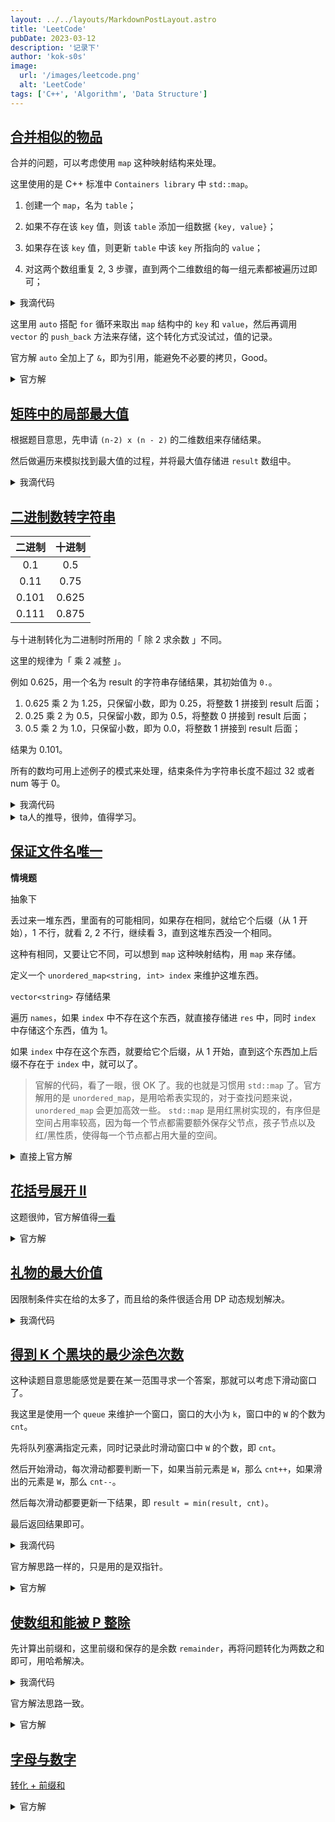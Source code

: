 ```yaml
---
layout: ../../layouts/MarkdownPostLayout.astro
title: 'LeetCode'
pubDate: 2023-03-12
description: '记录下'
author: 'kok-s0s'
image:
  url: '/images/leetcode.png'
  alt: 'LeetCode'
tags: ['C++', 'Algorithm', 'Data Structure']
---
```


## [合并相似的物品](https://leetcode.cn/problems/merge-similar-items/)

合并的问题，可以考虑使用 `map` 这种映射结构来处理。

这里使用的是 C++ 标准中 `Containers library` 中 `std::map`。

1. 创建一个 `map`，名为 `table`；

2. 如果不存在该 `key` 值，则该 `table` 添加一组数据 `{key, value}`；

3. 如果存在该 `key` 值，则更新 `table` 中该 `key` 所指向的 `value`；

4. 对这两个数组重复 2, 3 步骤，直到两个二维数组的每一组元素都被遍历过即可；

<details><summary>我滴代码</summary>

```cpp
class Solution {
public:
    vector<vector<int>> mergeSimilarItems(vector<vector<int>>& items1, vector<vector<int>>& items2) {
        map<int, int> table;

        for (auto e : items1) {
            table[e[0]] = e[1];
        }

        for (auto e : items2) {
            if (table.find(e[0]) != table.end()) {
                table[e[0]] = table.at(e[0]) + e[1];
            } else {
                table[e[0]] = e[1];
            }
        }

        vector<vector<int>> result;

        for (auto m : table) {
            cout << m.first << " " << m.second << endl;
            vector<int> temp;
            temp.push_back(m.first);
            temp.push_back(m.second);
            result.push_back(temp);
        }

        return result;
    }
};
```

</details>

这里用 `auto` 搭配 `for` 循环来取出 `map` 结构中的 `key` 和 `value`，然后再调用 `vector` 的 `push_back` 方法来存储，这个转化方式没试过，值的记录。

官方解 `auto` 全加上了 `&`，即为引用，能避免不必要的拷贝，Good。

<details><summary>官方解</summary>

```cpp
class Solution {
public:
    vector<vector<int>> mergeSimilarItems(vector<vector<int>>& items1, vector<vector<int>>& items2) {
        map<int, int> mp;
        for (auto &v : items1) {
            mp[v[0]] += v[1];
        }
        for (auto &v : items2) {
            mp[v[0]] += v[1];
        }

        vector<vector<int>> res;
        for (auto &[k, v] : mp) {
            res.push_back({k, v});
        }
        return res;
    }
};
```

</details>

## [矩阵中的局部最大值](https://leetcode.cn/problems/largest-local-values-in-a-matrix/)

根据题目意思，先申请 `(n-2) x (n - 2)` 的二维数组来存储结果。

然后做遍历来模拟找到最大值的过程，并将最大值存储进 `result` 数组中。

<details><summary>我滴代码</summary>

```cpp
class Solution {
public:
    vector<vector<int>> largestLocal(vector<vector<int>>& grid) {
        int n = grid.size();
        vector<vector<int>> result(n - 2, vector<int>(n - 2, 0));
        for (int i = 0; i < n - 2; ++i) {
            for (int j = 0; j < n -2; ++j) {
                for (int x = i; x < i + 3; ++x) {
                    for (int y = j; y < j + 3; y++) {
                        result[i][j] = max(result[i][j], grid[x][y]);
                    }
                }
            }
        }
        return result;
    }
};
```

</details>

## [二进制数转字符串](https://leetcode.cn/problems/bianry-number-to-string-lcci/)

| 二进制 | 十进制 |
| :----: | :----: |
|  0.1   |  0.5   |
|  0.11  |  0.75  |
| 0.101  | 0.625  |
| 0.111  | 0.875  |

与十进制转化为二进制时所用的「 除 2 求余数 」不同。

这里的规律为「 乘 2 减整 」。

例如 0.625，用一个名为 result 的字符串存储结果，其初始值为 `0.`。

1. 0.625 乘 2 为 1.25，只保留小数，即为 0.25，将整数 1 拼接到 result 后面；
2. 0.25 乘 2 为 0.5，只保留小数，即为 0.5，将整数 0 拼接到 result 后面；
3. 0.5 乘 2 为 1.0，只保留小数，即为 0.0，将整数 1 拼接到 result 后面；

结果为 0.101。

所有的数均可用上述例子的模式来处理，结束条件为字符串长度不超过 32 或者 num 等于 0。

<details><summary>我滴代码</summary>

```cpp
class Solution {
public:
    string printBin(double num) {
        string result = "0.";
        while (result.size() <= 32 && num != 0) {
            num *= 2;
            int digit = num;
            result.push_back(digit + '0');
            num -= digit;
        }
        return result.size() <= 32 ? result : "ERROR";
    }
};
```

</details>

<details><summary>ta人的推导，很帅，值得学习。</summary>

> [真棒的解法](https://leetcode.cn/problems/bianry-number-to-string-lcci/solution/zheng-ming-zhi-duo-xun-huan-6-ci-pythonj-b6sj/)

```cpp
class Solution {
public:
    string printBin(double num) {
        string bin = "0.";
        for (int i = 0; i < 6; ++i) { // 至多循环 6 次
            num *= 2;
            if (num < 1)
                bin += '0';
            else {
                bin += '1';
                if (--num == 0)
                    return bin;
            }
        }
        return "ERROR";
    }
};
```

</details>

## [保证文件名唯一](https://leetcode.cn/problems/making-file-names-unique/)

**情境题**

抽象下

丢过来一堆东西，里面有的可能相同，如果存在相同，就给它个后缀（从 1 开始），1 不行，就看 2, 2 不行，继续看 3，直到这堆东西没一个相同。

这种有相同，又要让它不同，可以想到 `map` 这种映射结构，用 `map` 来存储。

定义一个 `unordered_map<string, int> index` 来维护这堆东西。

`vector<string>` 存储结果

遍历 `names`，如果 `index` 中不存在这个东西，就直接存储进 `res` 中，同时 `index` 中存储这个东西，值为 1。

如果 `index` 中存在这个东西，就要给它个后缀，从 1 开始，直到这个东西加上后缀不存在于 `index` 中，就可以了。

> 官解的代码，看了一眼，很 OK 了。我的也就是习惯用 `std::map` 了。官方解用的是 `unordered_map`，是用哈希表实现的，对于查找问题来说，`unordered_map` 会更加高效一些。 `std::map` 是用红黑树实现的，有序但是空间占用率较高，因为每一个节点都需要额外保存父节点，孩子节点以及红/黑性质，使得每一个节点都占用大量的空间。

<details><summary>直接上官方解</summary>

```cpp
class Solution {
public:
    string addSuffix(string name, int k) {
        return name + "(" + to_string(k) + ")";
    }

    vector<string> getFolderNames(vector<string>& names) {
        unordered_map<string, int> index;
        vector<string> res;
        for (const auto &name : names) {
            if (!index.count(name)) {
                res.push_back(name);
                index[name] = 1;
            } else {
                int k = index[name];
                while (index.count(addSuffix(name, k))) {
                    k++;
                }
                res.push_back(addSuffix(name, k));
                index[name] = k + 1;
                index[addSuffix(name, k)] = 1;
            }
        }
        return res;
    }
};
```

</details>

## [花括号展开 II](https://leetcode.cn/problems/brace-expansion-ii/)

这题很帅，官方解值得[一看](https://leetcode.cn/problems/brace-expansion-ii/solution/hua-gua-hao-zhan-kai-ii-by-leetcode-solu-1s1y/)

<details><summary>官方解</summary>

```cpp
class Solution {
    string expression;
    int idx;

    // item -> letter | { expr }
    set<string> item() {
        set<string> ret;
        if (expression[idx] == '{') {
            idx++;
            ret = expr();
        } else {
            ret = {string(1, expression[idx])};
        }
        idx++;
        return move(ret);
    }

    // term -> item | item term
    set<string> term() {
        // 初始化空集合，与之后的求解结果求笛卡尔积
        set<string> ret = {""};
        // item 的开头是 { 或小写字母，只有符合时才继续匹配
        while (idx < expression.size() && (expression[idx] == '{' || isalpha(expression[idx]))) {
            auto sub = item();
            set<string> tmp;
            for (auto &left : ret) {
                for (auto &right : sub) {
                    tmp.insert(left + right);
                }
            }
            ret = move(tmp);
        }
        return move(ret);
    }

    // expr -> term | term, expr
    set<string> expr() {
        set<string> ret;
        while (true) {
            // 与 term() 求解结果求并集
            ret.merge(term());
            // 如果匹配到逗号则继续，否则结束匹配
            if (idx < expression.size() && expression[idx] == ',') {
                idx++;
                continue;
            } else {
                break;
            }
        }
        return move(ret);
    }

public:
    vector<string> braceExpansionII(string expression) {
        this->expression = expression;
        this->idx = 0;
        auto ret = expr();
        return {ret.begin(), ret.end()};
    }
};
```

</details>

## [礼物的最大价值](https://leetcode.cn/problems/li-wu-de-zui-da-jie-zhi-lcof/)

因限制条件实在给的太多了，而且给的条件很适合用 DP 动态规划解决。

<details><summary>我滴代码</summary>

```cpp
class Solution {
public:
    int maxValue(vector<vector<int>>& grid) {
        int m = grid.size(), n = grid[0].size();
        vector<vector<int>> f(m, vector<int>(n));
        for (int i = 0; i < m; ++i) {
            for (int j = 0; j < n; ++j) {
                if (i > 0) {
                    f[i][j] = max(f[i][j], f[i - 1][j]);
                }
                if (j > 0) {
                    f[i][j] = max(f[i][j], f[i][j - 1]);
                }
                f[i][j] += grid[i][j];
            }
        }
        return f[m - 1][n - 1];
    }
};
```

</details>

## [得到 K 个黑块的最少涂色次数](https://leetcode.cn/problems/minimum-recolors-to-get-k-consecutive-black-blocks/)

这种读题目意思能感觉是要在某一范围寻求一个答案，那就可以考虑下滑动窗口了。

我这里是使用一个 `queue` 来维护一个窗口，窗口的大小为 `k`，窗口中的 `W` 的个数为 `cnt`。

先将队列塞满指定元素，同时记录此时滑动窗口中 `W` 的个数，即 `cnt`。

然后开始滑动，每次滑动都要判断一下，如果当前元素是 `W`，那么 `cnt++`，如果滑出的元素是 `W`，那么 `cnt--`。

然后每次滑动都要更新一下结果，即 `result = min(result, cnt)`。

最后返回结果即可。

<details><summary>我滴代码</summary>

```cpp
class Solution {
public:
    int minimumRecolors(string blocks, int k) {
        queue<char> q;
        int result = 0;
        int cnt = 0;
        for (auto& b : blocks) {
            q.push(b);
            if (q.size() <= k && b == 'W') {
                result++;
                cnt++;
            }
            if (q.size() > k) {
                if (b == 'W') {
                    cnt++;
                }
                if (q.front() == 'W') {
                    cnt--;
                }
                result = min(result, cnt);
                q.pop();
            }
        }
        return result;
    }
};
```

</details>

官方解思路一样的，只是用的是双指针。

<details><summary>官方解</summary>

```cpp
class Solution {
public:
    int minimumRecolors(string blocks, int k) {
        int l = 0, r = 0, cnt = 0;
        while (r < k) {
            cnt += blocks[r] == 'W' ? 1 : 0;
            r++;
        }
        int res = cnt;
        while (r < blocks.size()) {
            cnt += blocks[r] == 'W' ? 1 : 0;
            cnt -= blocks[l] == 'W' ? 1 : 0;
            res = min(res, cnt);
            l++;
            r++;
        }
        return res;
    }
};
```

</details>

## [使数组和能被 P 整除](https://leetcode.cn/problems/make-sum-divisible-by-p/)

先计算出前缀和，这里前缀和保存的是余数 `remainder`，再将问题转化为两数之和即可，用哈希解决。

<details><summary>我滴代码</summary>

```cpp
class Solution {
public:
    int minSubarray(vector<int>& nums, int p) {
        int remainder = 0;
        for (auto& num : nums) {
            remainder = (remainder + num) % p;
        }
        if (remainder == 0) {
            return 0;
        }
        unordered_map<int, int> pos;
        pos[0] = -1;
        int prefixSum = 0, result = nums.size(), findSum;
        for (int i = 0; i < nums.size(); ++i) {
            prefixSum = (prefixSum + nums[i]) % p;
            findSum = (prefixSum - remainder + p) % p;
            pos[prefixSum] = i;
            result = min(result, pos.find(findSum) == pos.end() ? INT_MAX : i - pos[findSum]);
        }
        return result == nums.size() ? -1 : result;
    }
};
```

</details>

官方解法思路一致。

<details><summary>官方解</summary>

```cpp
class Solution {
public:
    int minSubarray(vector<int>& nums, int p) {
        int x = 0;
        for (auto num : nums) {
            x = (x + num) % p;
        }
        if (x == 0) {
            return 0;
        }
        unordered_map<int, int> index;
        int y = 0, res = nums.size();
        for (int i = 0; i < nums.size(); i++) {
            index[y] = i; // f[i] mod p = y，因此哈希表记录 y 对应的下标为 i
            y = (y + nums[i]) % p;
            if (index.count((y - x + p) % p) > 0) {
                res = min(res, i - index[(y - x + p) % p] + 1);
            }
        }
        return res == nums.size() ? -1 : res;
    }
};
```

</details>

## [字母与数字](https://leetcode.cn/problems/find-longest-subarray-lcci/)

[转化 + 前缀和](https://leetcode.cn/problems/find-longest-subarray-lcci/solution/zi-mu-yu-shu-zi-by-leetcode-solution-ezf4/)

<details><summary>官方解</summary>

```cpp
class Solution {
public:
    vector<string> findLongestSubarray(vector<string>& array) {
        unordered_map<int, int> indices;
        indices[0] = -1;
        int sum = 0;
        int maxLength = 0;
        int startIndex = -1;
        int n = array.size();
        for (int i = 0; i < n; i++) {
            if (isalpha(array[i][0])) {
                sum++;
            } else {
                sum--;
            }
            if (indices.count(sum)) {
                int firstIndex = indices[sum];
                if (i - firstIndex > maxLength) {
                    maxLength = i - firstIndex;
                    startIndex = firstIndex + 1;
                }
            } else {
                indices[sum] = i;
            }
        }
        if (maxLength == 0) {
            return {};
        }
        return vector<string>(array.begin() + startIndex, array.begin() + startIndex + maxLength);
    }
};
```

</details>
